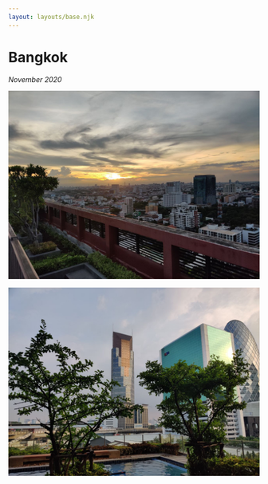 ```yaml
---
layout: layouts/base.njk
---
```


# Bangkok

*November 2020*

![](./images/1.jpeg "")

![](./images/2.jpeg "")
